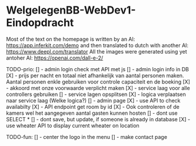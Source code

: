 # WelgelegenBB-WebDev1-Eindopdracht

Most of the text on the homepage is written by an AI: https://app.inferkit.com/demo and then translated to dutch with another AI: https://www.deepl.com/translator
All the images were generated using yet antoher AI: https://openai.com/dall-e-2/


TODO-prio:
[] - admin login check met API met js
[] - admin login info in DB
[X] - prijs per nacht en totaal niet afhankelijk van aantal personen maken. Aantal personen enkle gebruiken voor controle capaciteit en de boeking
[X] - akkoord met onze voorwaarde verplicht maken
[X] - service laag voor alle controllers gebruiken
[] - service lagen opsplitsen
[X] - logica verplaatsen naar service laag (Welke logica?)
[] - admin page
[X] - use API to check availabilty
[X] - API endpoint get room by id
[X] - Ook controleren of de kamers wel het aangegeven aantal gasten kunnen hosten
[] - dont use SELECT *
[] - dont save, but update, if someone is already in database
[X] - use wheater API to display current wheater on location

TODO-fun:
[] - center the logo in the menu
[] - make contact page
